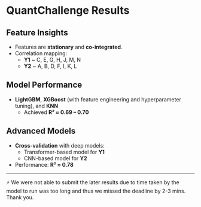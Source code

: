 # QuantChallenge Results

## Feature Insights
- Features are **stationary** and **co-integrated**.
- Correlation mapping:
  - **Y1** ~ C, E, G, H, J, M, N  
  - **Y2** ~ A, B, D, F, I, K, L  

## Model Performance
- **LightGBM**, **XGBoost** (with feature engineering and hyperparameter tuning), and **KNN**  
  - Achieved **R² ≈ 0.69 – 0.70**  

## Advanced Models
- **Cross-validation** with deep models:
  - Transformer-based model for **Y1**
  - CNN-based model for **Y2**
- Performance: **R² ≈ 0.78**

---

⚡ We were not able to submit the later results due to time taken by the model to run was too long and thus we missed the deadline by 2-3 mins. Thank you.

